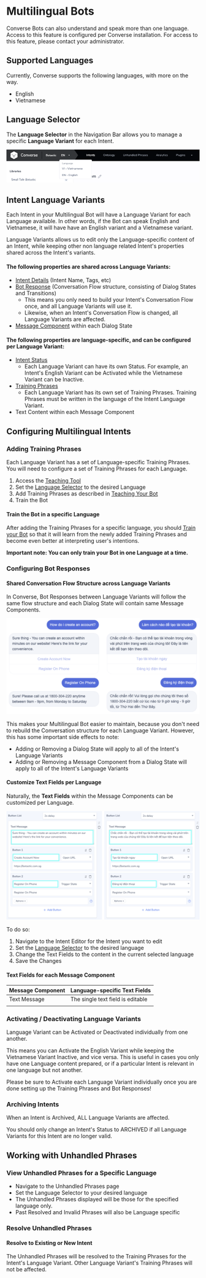 # Multilingual Bots

Converse Bots can also understand and speak more than one language. Access to this feature is configured per Converse installation. For access to this feature, please contact your administrator.

## Supported Languages 

Currently, Converse supports the following languages, with more on the way.

* English
* Vietnamese

## Language Selector

The **Language Selector** in the Navigation Bar allows you to manage a specific **Language Variant** for each Intent.

![Use the Language Selector to choose the language](../.gitbook/assets/image%20%2816%29.png)

## Intent Language Variants

Each Intent in your Multilingual Bot will have a Language Variant for each Language available. In other words, if the Bot can speak English and Vietnamese, it will have have an English variant and a Vietnamese variant. 

Language Variants allows us to edit only the Language-specific content of an Intent, while keeping other non language related Intent's properties shared across the Intent's variants. 

#### **The following properties are shared across Language Variants:**

* [Intent Details](intent-and-dialog-building/editing-an-intent.md#edit-intent-details) \(Intent Name, Tags, etc\)
* [Bot Response](intent-and-dialog-building/editing-an-intent.md#configuring-an-intents-response-using-the-state-editor) \(Conversation Flow structure, consisting of Dialog States and Transitions\)
  * This means you only need to build your Intent's Conversation Flow once, and all Language Variants will use it.
  * Likewise, when an Intent's Conversation Flow is changed, all Language Variants are affected.
* [Message Component](intent-and-dialog-building/editing-an-intent.md#modern-editor-message-components) within each Dialog State 

#### **The following properties are language-specific, and can be configured per Language Variant:**

* [Intent Status](intent-and-dialog-building/change-an-intents-status.md#intent-statuses)
  * Each Language Variant can have its own Status. For example, an Intent's English Variant can be Activated while the Vietnamese Variant can be Inactive.
* [Training Phrases](teaching-your-bot.md#adding-and-deleting-phrases)
  * Each Language Variant has its own set of Training Phrases. Training Phrases must be written in the language of the Intent Language Variant.
* Text Content within each Message Component

## Configuring Multilingual Intents

### Adding Training Phrases 

Each Language Variant has a set of Language-specific Training Phrases. You will need to configure a set of Training Phrases for each Language.

1. Access the [Teaching Tool](teaching-your-bot.md#accessing-the-teaching-tool) 
2. Set the [Language Selector](multilingual-bots.md#language-selector) to the desired Language 
3. Add Training Phrases as described in [Teaching Your Bot](teaching-your-bot.md#adding-and-deleting-phrases)
4. Train the Bot 

#### Train the Bot in a specific Language

After adding the Training Phrases for a specific language, you should [Train your Bot](teaching-your-bot.md#training-your-bot) so that it will learn from the newly added Training Phrases and become even better at interpreting user's intentions.

**Important note: You can only train your Bot in one Language at a time.** 

### **Configuring Bot Responses**

#### Shared Conversation Flow Structure across Language Variants

In Converse, Bot Responses between Language Variants will follow the same flow structure and each Dialog State will contain same Message Components. 

![English and Vietnamese Bot Responses share the same flow structure](../.gitbook/assets/image%20%284%29.png)

This makes your Multilingual Bot easier to maintain, because you don't need to rebuild the Conversation structure for each Language Variant. However, this has some important side effects to note:

* Adding or Removing a Dialog State will apply to all of the Intent's Language Variants
* Adding or Removing a Message Component from a Dialog State will apply to all of the Intent's Language Variants

#### Customize Text Fields per Language

Naturally, the **Text Fields** within the Message Components can be customized per Language.

![](../.gitbook/assets/image%20%2812%29.png)

To do so:

1. Navigate to the Intent Editor for the Intent you want to edit
2. Set the [Language Selector](multilingual-bots.md#language-selector) to the desired language 
3. Change the Text Fields to the content in the current selected language
4. Save the Changes

#### Text Fields for each Message Component

| Message Component | Language-specific Text Fields |
| :--- | :--- |
| Text Message | The single text field is editable |
|  |  |

### Activating / Deactivating Language Variants

Language Variant can be Activated or Deactivated individually from one another.

This means you can Activate the English Variant while keeping the Vietnamese Variant Inactive, and vice versa. This is useful in cases you only have one Language content prepared, or if a particular Intent is relevant in one language but not another.

Please be sure to Activate each Language Variant individually once you are done setting up the Training Phrases and Bot Responses!

### Archiving Intents

When an Intent is Archived, ALL Language Variants are affected. 

You should only change an Intent's Status to ARCHIVED if all Language Variants for this Intent are no longer valid.

## Working with Unhandled Phrases 

### View Unhandled Phrases for a Specific Language

* Navigate to the Unhandled Phrases page
* Set the Language Selector to your desired language
* The Unhandled Phrases displayed will be those for the specified language only. 
* Past Resolved and Invalid Phrases will also be Language specific

### Resolve Unhandled Phrases

#### Resolve to Existing or New Intent 

The Unhandled Phrases will be resolved to the Training Phrases for the Intent's Language Variant. Other Language Variant's Training Phrases will not be affected.



